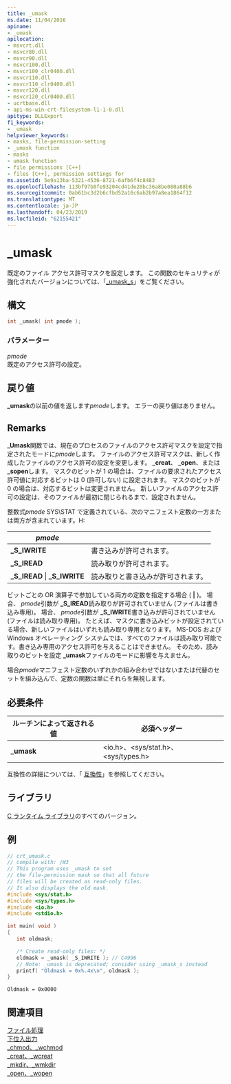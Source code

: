 ```yaml
---
title: _umask
ms.date: 11/04/2016
apiname:
- _umask
apilocation:
- msvcrt.dll
- msvcr80.dll
- msvcr90.dll
- msvcr100.dll
- msvcr100_clr0400.dll
- msvcr110.dll
- msvcr110_clr0400.dll
- msvcr120.dll
- msvcr120_clr0400.dll
- ucrtbase.dll
- api-ms-win-crt-filesystem-l1-1-0.dll
apitype: DLLExport
f1_keywords:
- _umask
helpviewer_keywords:
- masks, file-permission-setting
- _umask function
- masks
- umask function
- file permissions [C++]
- files [C++], permission settings for
ms.assetid: 5e9a13ba-5321-4536-8721-6afb6f4c8483
ms.openlocfilehash: 113bf97b0fe93204cd41de20bc36a8be080a88b6
ms.sourcegitcommit: 0ab61bc3d2b6cfbd52a16c6ab2b97a8ea1864f12
ms.translationtype: MT
ms.contentlocale: ja-JP
ms.lasthandoff: 04/23/2019
ms.locfileid: "62155421"
---
```

# <a name="umask"></a>_umask

既定のファイル アクセス許可マスクを設定します。 この関数のセキュリティが強化されたバージョンについては、「[_umask_s](umask-s.md)」をご覧ください。

## <a name="syntax"></a>構文

```C
int _umask( int pmode );
```

### <a name="parameters"></a>パラメーター

*pmode*<br/>
既定のアクセス許可の設定。

## <a name="return-value"></a>戻り値

**_umask**の以前の値を返します*pmode*します。 エラーの戻り値はありません。

## <a name="remarks"></a>Remarks

**_Umask**関数では、現在のプロセスのファイルのアクセス許可マスクを設定で指定されたモードに*pmode*します。 ファイルのアクセス許可マスクは、新しく作成したファイルのアクセス許可の設定を変更します。 **_creat**、 **_open**、または **_sopen**します。 マスクのビットが 1 の場合は、ファイルの要求されたアクセス許可値に対応するビットは 0 (許可しない) に設定されます。 マスクのビットが 0 の場合は、対応するビットは変更されません。 新しいファイルのアクセス許可の設定は、そのファイルが最初に閉じられるまで、設定されません。

整数式*pmode* SYS\STAT で定義されている、次のマニフェスト定数の一方または両方が含まれています。H:

|*pmode*| |
|-|-|
| **_S_IWRITE** | 書き込みが許可されます。 |
| **_S_IREAD** | 読み取りが許可されます。 |
| **_S_IREAD** &#124; **_S_IWRITE** | 読み取りと書き込みが許可されます。 |

ビットごとの OR 演算子で参加している両方の定数を指定する場合 ( **&#124;** )。 場合、 *pmode*引数が **_S_IREAD**読み取りが許可されていません (ファイルは書き込み専用)。 場合、 *pmode*引数が **_S_IWRITE**書き込みが許可されていません (ファイルは読み取り専用)。 たとえば、マスクに書き込みビットが設定されている場合、新しいファイルはいずれも読み取り専用となります。 MS-DOS および Windows オペレーティング システムでは、すべてのファイルは読み取り可能です。書き込み専用のアクセス許可を与えることはできません。 そのため、読み取りのビットを設定 **_umask**ファイルのモードに影響を与えません。

場合*pmode*マニフェスト定数のいずれかの組み合わせではないまたは代替のセットを組み込んで、定数の関数は単にそれらを無視します。

## <a name="requirements"></a>必要条件

|ルーチンによって返される値|必須ヘッダー|
|-------------|---------------------|
|**_umask**|\<io.h>、\<sys/stat.h>、\<sys/types.h>|

互換性の詳細については、「 [互換性](../../c-runtime-library/compatibility.md)」を参照してください。

## <a name="libraries"></a>ライブラリ

[C ランタイム ライブラリ](../../c-runtime-library/crt-library-features.md)のすべてのバージョン。

## <a name="example"></a>例

```C
// crt_umask.c
// compile with: /W3
// This program uses _umask to set
// the file-permission mask so that all future
// files will be created as read-only files.
// It also displays the old mask.
#include <sys/stat.h>
#include <sys/types.h>
#include <io.h>
#include <stdio.h>

int main( void )
{
   int oldmask;

   /* Create read-only files: */
   oldmask = _umask( _S_IWRITE ); // C4996
   // Note: _umask is deprecated; consider using _umask_s instead
   printf( "Oldmask = 0x%.4x\n", oldmask );
}
```

```Output
Oldmask = 0x0000
```

## <a name="see-also"></a>関連項目

[ファイル処理](../../c-runtime-library/file-handling.md)<br/>
[下位入出力](../../c-runtime-library/low-level-i-o.md)<br/>
[_chmod、_wchmod](chmod-wchmod.md)<br/>
[_creat、_wcreat](creat-wcreat.md)<br/>
[_mkdir、_wmkdir](mkdir-wmkdir.md)<br/>
[_open、_wopen](open-wopen.md)<br/>
